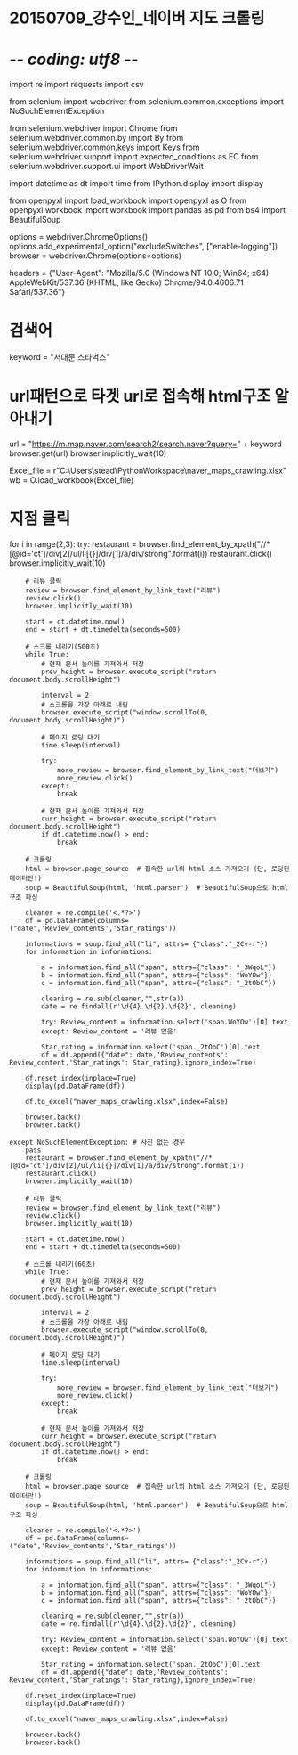 # 20150709_강수인_네이버 지도 크롤링

# -*- coding: utf8 -*-
import re
import requests
import csv

from selenium import webdriver
from selenium.common.exceptions import NoSuchElementException

from selenium.webdriver import Chrome
from selenium.webdriver.common.by import By
from selenium.webdriver.common.keys import Keys
from selenium.webdriver.support import expected_conditions as EC
from selenium.webdriver.support.ui import WebDriverWait

import datetime as dt
import time
from IPython.display import display

from openpyxl import load_workbook
import openpyxl as O
from openpyxl.workbook import workbook
import pandas as pd
from bs4 import BeautifulSoup

options = webdriver.ChromeOptions()
options.add_experimental_option("excludeSwitches", ["enable-logging"])
browser = webdriver.Chrome(options=options)

headers = {"User-Agent": "Mozilla/5.0 (Windows NT 10.0; Win64; x64) AppleWebKit/537.36 (KHTML, like Gecko) Chrome/94.0.4606.71 Safari/537.36"}

# 검색어 
keyword = "서대문 스타벅스"

# url패턴으로 타겟 url로 접속해 html구조 알아내기
url = "https://m.map.naver.com/search2/search.naver?query=" + keyword
browser.get(url)
browser.implicitly_wait(10)

Excel_file = r"C:\Users\stead\PythonWorkspace\naver_maps_crawling.xlsx"
wb = O.load_workbook(Excel_file)

# 지점 클릭
for i in range(2,3):
    try:
        restaurant = browser.find_element_by_xpath("//*[@id='ct']/div[2]/ul/li[{}]/div[1]/a/div/strong".format(i))
        restaurant.click()
        browser.implicitly_wait(10)

        # 리뷰 클릭
        review = browser.find_element_by_link_text("리뷰")
        review.click()
        browser.implicitly_wait(10)

        start = dt.datetime.now()
        end = start + dt.timedelta(seconds=500)

        # 스크롤 내리기(500초)
        while True:
            # 현재 문서 높이를 가져와서 저장
            prev_height = browser.execute_script("return document.body.scrollHeight")

            interval = 2
            # 스크롤을 가장 아래로 내림
            browser.execute_script("window.scrollTo(0, document.body.scrollHeight)")

            # 페이지 로딩 대기
            time.sleep(interval)

            try: 
                more_review = browser.find_element_by_link_text("더보기")
                more_review.click()
            except:
                break

            # 현재 문서 높이를 가져와서 저장
            curr_height = browser.execute_script("return document.body.scrollHeight")
            if dt.datetime.now() > end:
                break

        # 크롤링
        html = browser.page_source  # 접속한 url의 html 소스 가져오기 (단, 로딩된 데이터만!)
        soup = BeautifulSoup(html, 'html.parser')  # BeautifulSoup으로 html구조 파싱

        cleaner = re.compile('<.*?>')
        df = pd.DataFrame(columns=("date",'Review_contents','Star_ratings'))
        
        informations = soup.find_all("li", attrs= {"class":"_2Cv-r"})
        for information in informations:
           
            a = information.find_all("span", attrs={"class": "_3WqoL"})
            b = information.find_all("span", attrs={"class": "WoYOw"})
            c = information.find_all("span", attrs={"class": "_2tObC"})
            
            cleaning = re.sub(cleaner,"",str(a))
            date = re.findall(r'\d{4}.\d{2}.\d{2}', cleaning)

            try: Review_content = information.select('span.WoYOw')[0].text 
            except: Review_content = '리뷰 없음'

            Star_rating = information.select('span._2tObC')[0].text 
            df = df.append({"date": date,'Review_contents': Review_content,'Star_ratings': Star_rating},ignore_index=True)
            
        df.reset_index(inplace=True)
        display(pd.DataFrame(df))

        df.to_excel("naver_maps_crawling.xlsx",index=False)

        browser.back()
        browser.back()

    except NoSuchElementException: # 사진 없는 경우
        pass          
        restaurant = browser.find_element_by_xpath("//*[@id='ct']/div[2]/ul/li[{}]/div[1]/a/div/strong".format(i))
        restaurant.click()
        browser.implicitly_wait(10)

        # 리뷰 클릭
        review = browser.find_element_by_link_text("리뷰")
        review.click()
        browser.implicitly_wait(10)

        start = dt.datetime.now()
        end = start + dt.timedelta(seconds=500)

        # 스크롤 내리기(60초)
        while True:
            # 현재 문서 높이를 가져와서 저장
            prev_height = browser.execute_script("return document.body.scrollHeight")

            interval = 2
            # 스크롤을 가장 아래로 내림
            browser.execute_script("window.scrollTo(0, document.body.scrollHeight)")

            # 페이지 로딩 대기
            time.sleep(interval)

            try: 
                more_review = browser.find_element_by_link_text("더보기")
                more_review.click()
            except:
                break

            # 현재 문서 높이를 가져와서 저장
            curr_height = browser.execute_script("return document.body.scrollHeight")
            if dt.datetime.now() > end:
                break

        # 크롤링
        html = browser.page_source  # 접속한 url의 html 소스 가져오기 (단, 로딩된 데이터만!)
        soup = BeautifulSoup(html, 'html.parser')  # BeautifulSoup으로 html구조 파싱

        cleaner = re.compile('<.*?>')
        df = pd.DataFrame(columns=("date",'Review_contents','Star_ratings'))
        
        informations = soup.find_all("li", attrs= {"class":"_2Cv-r"})
        for information in informations:
           
            a = information.find_all("span", attrs={"class": "_3WqoL"})
            b = information.find_all("span", attrs={"class": "WoYOw"})
            c = information.find_all("span", attrs={"class": "_2tObC"})
            
            cleaning = re.sub(cleaner,"",str(a))
            date = re.findall(r'\d{4}.\d{2}.\d{2}', cleaning)

            try: Review_content = information.select('span.WoYOw')[0].text 
            except: Review_content = '리뷰 없음'

            Star_rating = information.select('span._2tObC')[0].text 
            df = df.append({"date": date,'Review_contents': Review_content,'Star_ratings': Star_rating},ignore_index=True)
            
        df.reset_index(inplace=True)
        display(pd.DataFrame(df))

        df.to_excel("naver_maps_crawling.xlsx",index=False)

        browser.back()
        browser.back()
